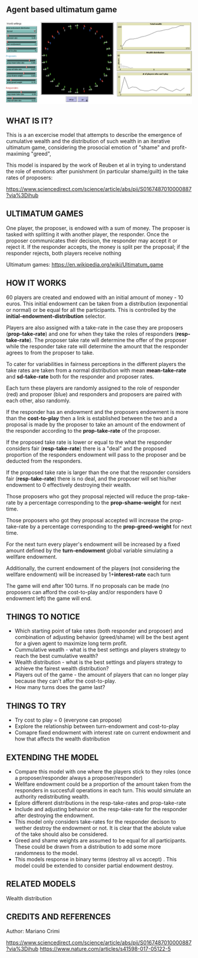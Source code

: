 ## Agent based ultimatum game

![Screenshot](https://github.com/mcrimi/ultimatumgame_abm/blob/master/world.png?raw=true)

## WHAT IS IT?

This is a an excercise model that attempts to describe the emergence of cumulative wealth and the distribution of such wealth in an iterative ultimatum game, considering the prosocial emotion of "shame" and profit-maximing "greed",

This  model is inspared by the work of Reuben et al in trying to understand the role of emotions after punishment (in particular shame/guilt) in the take rates of proposers:

https://www.sciencedirect.com/science/article/abs/pii/S0167487010000887?via%3Dihub


## ULTIMATUM GAMES

One player, the proposer, is endowed with a sum of money. The proposer is tasked with splitting it with another player, the responder. Once the proposer communicates their decision, the responder may accept it or reject it. If the responder accepts, the money is split per the proposal; if the responder rejects, both players receive nothing


Ultimatum games: https://en.wikipedia.org/wiki/Ultimatum_game

## HOW IT WORKS
60 players are created and endowed with an initial amount of money - 10 euros. This initial endowment can be taken from a distribution (exponential or normal) or be equal for all the participants. This is controlled by the **initial-endowment-distribution** selector.

Players are also assigned with a take-rate in the case they are proposers (**prop-take-rate**) and one for when they take the roles of responders (**resp-take-rate**). The proposer take rate will determine the offer of the proposer while the responder take rate will determine the amount that the responder agrees to from the proposer to take.

To cater for variabilities in fairness perceptions in the different players the take rates are taken from a normal distribution with mean **mean-take-rate** and **sd-take-rate** both for the responder and proposer rates.

Each turn these players are randomly assigned to the role of responder (red) and proposer (blue) and responders and proposers are paired with each other, also randomly.

If the responder has an endowment and the proposers endowment is more than the **cost-to-play** then a link is established between the two and a proposal is made by the proposer to take an amount of the endowment of the responder according to the **prop-take-rate** of the proposer. 

If the proposed take rate is lower or equal to the what the responder considers fair (**resp-take-rate**) there is a "deal" and the proposed proportion of the responders endowment will pass to the proposer and be deducted from the responders.

If the proposed take rate is larger than the one that the responder considers fair (**resp-take-rate**) there is no deal, and the proposer will set his/her endowment to 0 effectively destroying their wealth.

Those proposers who got they proposal rejected will reduce the prop-take-rate by a percentage corresponding to the **prop-shame-weight** for next time.

Those proposers who got they proposal accepted will increase the prop-take-rate by a percentage corresponding to the **prop-greed-weight** for next time.

For the next turn every player's endowment will be increased by a fixed amount defined by the **turn-endowment** global variable simulating a wellfare endowment. 

Additionally, the current endowment of the players (not considering the wellfare endowment) will be increased by 1+**interest-rate** each turn

The game will end after 100 turns. If no proposals can be made (no proposers can afford the cost-to-play and/or responders have 0 endowment left) the game will end.

## THINGS TO NOTICE

- Which starting point of take rates (both responder and proposer) and combination of adjusting behavior (greed/shame) will be the best agent for a given agent to maximize long term profit.
- Cummulative weatlh - what is the best settings and players strategy to reach the best cumulative wealth?
- Wealth distribution - what is the best settings and players  strategy to achieve the fairest wealth distribution?
- Players out of the game - the amount of players that can no longer play because they can't affor the cost-to-play.
- How many turns does the game last?


## THINGS TO TRY

- Try cost to play = 0 (everyone can propose)
- Explore the relationship between turn-endowment and cost-to-play
- Comapre fixed endowment with interest rate on current endowment and how that affects the wealth distribution

## EXTENDING THE MODEL

- Compare this model with one where the players stick to they roles (once a proposer/responder always a proposer/responder)
- Wellfare endowment could be a proportion of the amount taken from the responders in succesfull operations in each turn. This would simulate an authority redistributing wealth.
- Eplore different distributions in the resp-take-rates and prop-take-rate
- Include and adjusting behavior on the resp-take-rate for the responder after destroying the endowment.
- This model only considers take-rates for the responder decison to wether destroy the endowment or not. It is clear that the abolute value of the take should also be considered.
- Greed and shame weights are assumed to be equal for all participants. These could be drawn from a distribution to add some more randomness to the model.
- This models response in binary terms (destroy all vs accept) . This model could be extended to consider partial endowment destroy.


## RELATED MODELS

Wealth distribution

## CREDITS AND REFERENCES

Author: Mariano Crimi

https://www.sciencedirect.com/science/article/abs/pii/S0167487010000887?via%3Dihub
https://www.nature.com/articles/s41598-017-05122-5
